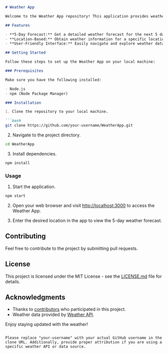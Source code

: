 ```markdown
# Weather App

Welcome to the Weather App repository! This application provides weather forecasts for a specific location for the next 5 days.

## Features

- **5-Day Forecast:** Get a detailed weather forecast for the next 5 days.
- **Location-Based:** Obtain weather information for a specific location.
- **User-Friendly Interface:** Easily navigate and explore weather data.

## Getting Started

Follow these steps to set up the Weather App on your local machine:

### Prerequisites

Make sure you have the following installed:

- Node.js
- npm (Node Package Manager)

### Installation

1. Clone the repository to your local machine.

```bash
git clone https://github.com/your-username/WeatherApp.git
```

2. Navigate to the project directory.

```bash
cd WeatherApp
```

3. Install dependencies.

```bash
npm install
```

### Usage

1. Start the application.

```bash
npm start
```

2. Open your web browser and visit [http://localhost:3000](http://localhost:3000) to access the Weather App.

3. Enter the desired location in the app to view the 5-day weather forecast.

## Contributing

Feel free to contribute to the project by submitting pull requests.

## License

This project is licensed under the MIT License - see the [LICENSE.md](LICENSE.md) file for details.

## Acknowledgments

- Thanks to [contributors](CONTRIBUTORS.md) who participated in this project.
- Weather data provided by [Weather API](https://www.weatherapi.com/).

Enjoy staying updated with the weather!
```

Please replace "your-username" with your actual GitHub username in the clone URL. Additionally, provide proper attribution if you are using a specific weather API or data source.
